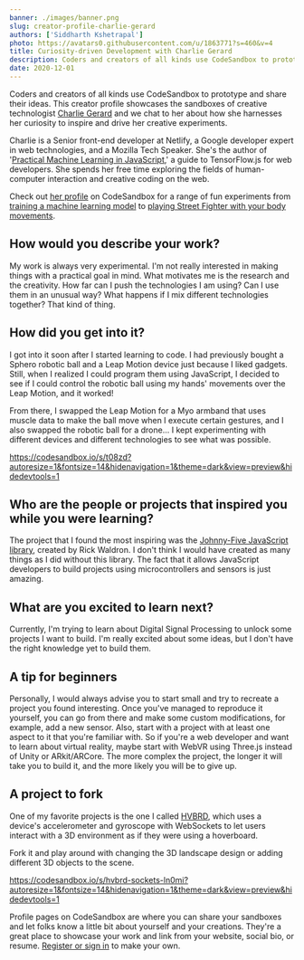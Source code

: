 ```yaml
---
banner: ./images/banner.png
slug: creator-profile-charlie-gerard
authors: ['Siddharth Kshetrapal']
photo: https://avatars0.githubusercontent.com/u/1863771?s=460&v=4
title: Curiosity-driven Development with Charlie Gerard
description: Coders and creators of all kinds use CodeSandbox to prototype and share their ideas. This creator profile showcases the sandboxes of creative technologist Charlie Gerard and we chat to her about how she harnesses her curiosity to inspire and drive her creative experiments.
date: 2020-12-01
---
```


Coders and creators of all kinds use CodeSandbox to prototype and share their ideas. This creator profile showcases the sandboxes of creative technologist [Charlie Gerard](https://codesandbox.io/u/charliegerard) and we chat to her about how she harnesses her curiosity to inspire and drive her creative experiments.

Charlie is a Senior front-end developer at Netlify, a Google developer expert in web technologies, and a Mozilla Tech Speaker. She's the author of '[Practical Machine Learning in JavaScript](https://www.apress.com/gp/book/9781484264171),' a guide to TensorFlow.js for web developers. She spends her free time exploring the fields of human-computer interaction and creative coding on the web.

Check out [her profile](https://codesandbox.io/u/charliegerard) on CodeSandbox for a range of fun experiments from [training a machine learning model](https://codesandbox.io/s/ktncm) to [playing Street Fighter with your body movements](https://codesandbox.io/s/sf-ml-t08zd).

## How would you describe your work?
My work is always very experimental. I'm not really interested in making things with a practical goal in mind. What motivates me is the research and the creativity. How far can I push the technologies I am using? Can I use them in an unusual way? What happens if I mix different technologies together? That kind of thing.

## How did you get into it?
I got into it soon after I started learning to code. I had previously bought a Sphero robotic ball and a Leap Motion device just because I liked gadgets. Still, when I realized I could program them using JavaScript, I decided to see if I could control the robotic ball using my hands' movements over the Leap Motion, and it worked!

From there, I swapped the Leap Motion for a Myo armband that uses muscle data to make the ball move when I execute certain gestures, and I also swapped the robotic ball for a drone... I kept experimenting with different devices and different technologies to see what was possible.

https://codesandbox.io/s/t08zd?autoresize=1&fontsize=14&hidenavigation=1&theme=dark&view=preview&hidedevtools=1

## Who are the people or projects that inspired you while you were learning?
The project that I found the most inspiring was the [Johnny-Five JavaScript library](http://johnny-five.io/), created by Rick Waldron. I don't think I would have created as many things as I did without this library. The fact that it allows JavaScript developers to build projects using microcontrollers and sensors is just amazing.

## What are you excited to learn next?
Currently, I'm trying to learn about Digital Signal Processing to unlock some projects I want to build. I'm really excited about some ideas, but I don't have the right knowledge yet to build them.

## A tip for beginners
Personally, I would always advise you to start small and try to recreate a project you found interesting. Once you've managed to reproduce it yourself, you can go from there and make some custom modifications, for example, add a new sensor. Also, start with a project with at least one aspect to it that you're familiar with. So if you're a web developer and want to learn about virtual reality, maybe start with WebVR using Three.js instead of Unity or ARkit/ARCore. The more complex the project, the longer it will take you to build it, and the more likely you will be to give up.

## A project to fork
One of my favorite projects is the one I called [HVBRD](http://bit.ly/hvbrd), which uses a device's accelerometer and gyroscope with WebSockets to let users interact with a 3D environment as if they were using a hoverboard.

Fork it and play around with changing the 3D landscape design or adding different 3D objects to the scene.

https://codesandbox.io/s/hvbrd-sockets-ln0mi?autoresize=1&fontsize=14&hidenavigation=1&theme=dark&view=preview&hidedevtools=1

Profile pages on CodeSandbox are where you can share your sandboxes and let folks know a little bit about yourself and your creations. They're a great place to showcase your work and link from your website, social bio, or resume. [Register or sign in](https://codesandbox.io/signin) to make your own.
